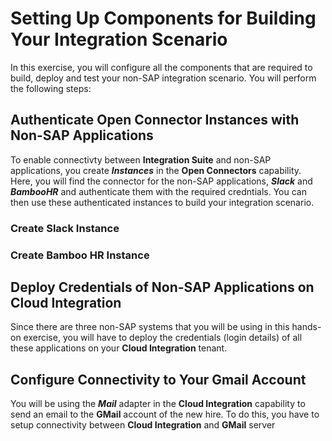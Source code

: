 # Setting Up Components for Building Your Integration Scenario

In this exercise, you will configure all the components that are required to build, deploy and test your non-SAP integration scenario. You will perform the following steps:

## Authenticate Open Connector Instances with Non-SAP Applications

To enable connectivty between **Integration Suite** and non-SAP applications, you create ***Instances*** in the **Open Connectors** capability. Here, you will find the connector for the non-SAP applications, ***Slack*** and ***BambooHR*** and authenticate them with the required credntials. You can then use these authenticated instances to build your integration scenario. 

### Create Slack Instance

### Create Bamboo HR Instance

## Deploy Credentials of Non-SAP Applications on Cloud Integration

Since there are three non-SAP systems that you will be using in this hands-on exercise, you will have to deploy the credentials (login details) of all these applications on your **Cloud Integration** tenant. 

## Configure Connectivity to Your Gmail Account

You will be using the ***Mail*** adapter in the **Cloud Integration** capability to send an email to the **GMail** account of the new hire. To do this, you have to setup connectivity between **Cloud Integration** and **GMail** server 
